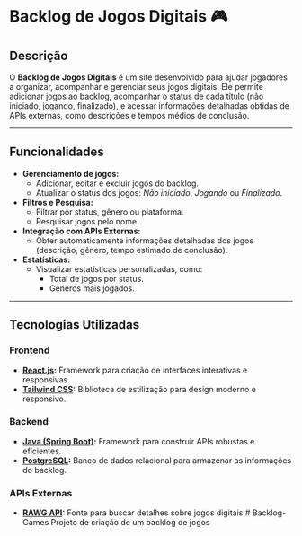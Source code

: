 # Backlog de Jogos Digitais 🎮

## **Descrição**
O **Backlog de Jogos Digitais** é um site desenvolvido para ajudar jogadores a organizar, acompanhar e gerenciar seus jogos digitais. Ele permite adicionar jogos ao backlog, acompanhar o status de cada título (não iniciado, jogando, finalizado), e acessar informações detalhadas obtidas de APIs externas, como descrições e tempos médios de conclusão.

---

## **Funcionalidades**
- **Gerenciamento de jogos:**
  - Adicionar, editar e excluir jogos do backlog.
  - Atualizar o status dos jogos: *Não iniciado*, *Jogando* ou *Finalizado*.
- **Filtros e Pesquisa:**
  - Filtrar por status, gênero ou plataforma.
  - Pesquisar jogos pelo nome.
- **Integração com APIs Externas:**
  - Obter automaticamente informações detalhadas dos jogos (descrição, gênero, tempo estimado de conclusão).
- **Estatísticas:**
  - Visualizar estatísticas personalizadas, como:
    - Total de jogos por status.
    - Gêneros mais jogados.

---

## **Tecnologias Utilizadas**
### **Frontend**
- **[React.js](https://react.dev/):** Framework para criação de interfaces interativas e responsivas.
- **[Tailwind CSS](https://tailwindcss.com/):** Biblioteca de estilização para design moderno e responsivo.

### **Backend**
- **[Java (Spring Boot)](https://spring.io/projects/spring-boot):** Framework para construir APIs robustas e eficientes.
- **[PostgreSQL](https://www.postgresql.org/):** Banco de dados relacional para armazenar as informações do backlog.

### **APIs Externas**
- **[RAWG API](https://rawg.io/apidocs):** Fonte para buscar detalhes sobre jogos digitais.# Backlog-Games
Projeto de criação de um backlog de jogos
